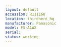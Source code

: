 ```yaml
---
layout: default
accession: R111168
location: thirdnerd_hq
manufacturer: Panasonic
model: FS-A1WX
serial: 
status: working
---
```


